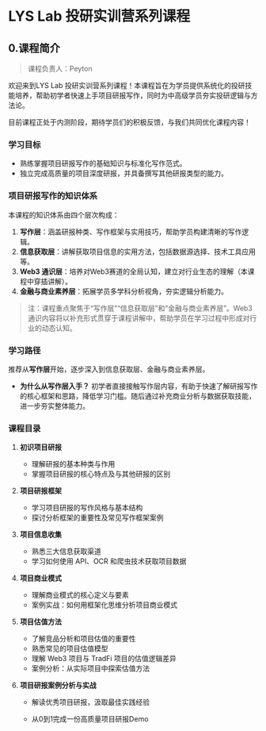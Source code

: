 # LYS Lab 投研实训营系列课程

## 0.课程简介

> 课程负责人：Peyton

欢迎来到LYS Lab 投研实训营系列课程！本课程旨在为学员提供系统化的投研技能培养，帮助初学者快速上手项目研报写作，同时为中高级学员夯实投研逻辑与方法论。

目前课程正处于内测阶段，期待学员们的积极反馈，与我们共同优化课程内容！

### 学习目标

- 熟练掌握项目研报写作的基础知识与标准化写作范式。
- 独立完成高质量的项目深度研报，并具备撰写其他研报类型的能力。

### 项目研报写作的知识体系

本课程的知识体系由四个层次构成：

1. **写作层**：涵盖研报种类、写作框架与实用技巧，帮助学员构建清晰的写作逻辑。
2. **信息获取层**：讲解获取项目信息的实用方法，包括数据源选择、技术工具应用等。
3. **Web3 通识层**：培养对Web3赛道的全局认知，建立对行业生态的理解（本课程中穿插讲解）。
4. **金融与商业素养层**：拓展学员多学科分析视角，夯实逻辑分析能力。

> 注：课程重点聚焦于“写作层”“信息获取层”和“金融与商业素养层”。Web3 通识内容将以补充形式贯穿于课程讲解中，帮助学员在学习过程中形成对行业的动态认知。

### 学习路径

推荐从**写作层**开始，逐步深入到信息获取层、金融与商业素养层。

- **为什么从写作层入手？**
  初学者直接接触写作层内容，有助于快速了解研报写作的核心框架和思路，降低学习门槛。随后通过补充商业分析与数据获取技能，进一步夯实整体能力。

### 课程目录

1. **初识项目研报**

   - 理解研报的基本种类与作用
   - 掌握项目研报的核心特点及与其他研报的区别

2. **项目研报框架**

   - 学习项目研报的写作风格与基本结构
   - 探讨分析框架的重要性及常见写作框架案例

3. **项目信息收集**

   - 熟悉三大信息获取渠道
   - 学习如何使用 API、OCR 和爬虫技术获取项目数据

4. **项目商业模式**

   - 理解商业模式的核心定义与要素
   - 案例实战：如何用框架化思维分析项目商业模式

5. **项目估值方法**

   - 了解竞品分析和项目估值的重要性
   - 熟悉常见的项目估值模型
   - 理解 Web3 项目与 TradFi 项目的估值逻辑差异
   - 案例分析：从实际项目中探索估值方法

6. **项目研报案例分析与实战**

   - 解读优秀项目研报，汲取最佳实践经验

   - 从0到1完成一份高质量项目研报Demo